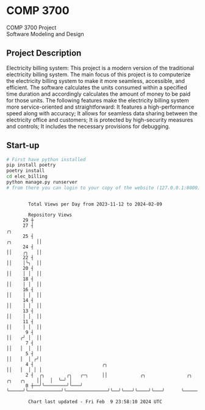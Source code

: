 # COMP 3700
COMP 3700 Project  
Software Modeling and Design
## Project Description
Electricity billing system: This project is a modern version of the traditional electricity billing system. The main focus of this project is to computerize the electricity billing system to make it more seamless, accessible, and efficient. The software calculates the units consumed within a specified time duration and accordingly calculates the amount of money to be paid for those units. The following features make the electricity billing system more service-oriented and straightforward: It features a high-performance speed along with accuracy; It allows for seamless data sharing between the electricity office and customers; It is protected by high-security measures and controls; It includes the necessary provisions for debugging.

## Start-up
```bash
# First have python installed
pip install poetry
poetry install
cd elec_billing
python manage.py runserver
# from there you can login to your copy of the website (127.0.0.1:8000), default creds are admin/admin
```

```

        Total Views per Day from 2023-11-12 to 2024-02-09

        Repository Views
      29 ┼
      27 ┤                                                                                  ╭╮
      25 ┤                                                                       ╭╮         ││
      24 ┤                                                                       ││    ╭╮   ││
      22 ┤                                                                       ││    │╰╮  ││
      20 ┤                                                                       ││    │ │  ││
      18 ┤                                                                       ││    │ │  ││
      16 ┤                                                                       ││    │ │  ││
      14 ┤                                                                       ││    │ │  ││
      13 ┤                                                                       ││    │ │  ││
      11 ┤                                                                       ││    │ │  ││
       9 ┤                                                                       ││   ╭╯ │  ││
       7 ┤                                                                       ││   │  │  ││
       5 ┤                                                                       ││   │  │ ╭╯│
       4 ┤                         ╭╮                                            ││   │  │ │ │
       2 ┤  ╭╮        ╭╮   ╭─╮     ││            ╭╮               ╭╮  ╭╮   ╭╮    ││   │  ╰─╯ │
       0 ┼──╯╰────────╯╰───╯ ╰─────╯╰────────────╯╰───────────────╯╰──╯╰───╯╰────╯╰───╯      ╰─────

        Chart last updated - Fri Feb  9 23:58:10 2024 UTC
        
```
